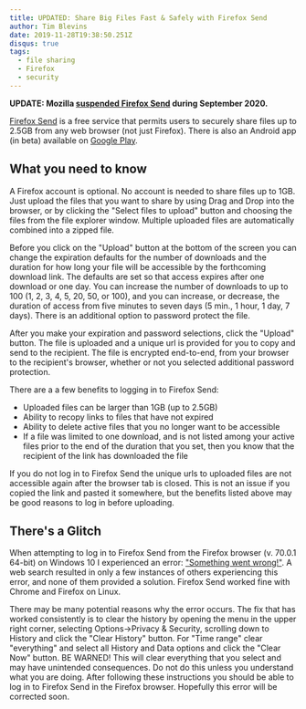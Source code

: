 ```yaml
---
title: UPDATED: Share Big Files Fast & Safely with Firefox Send
author: Tim Blevins
date: 2019-11-28T19:38:50.251Z
disqus: true
tags:
  - file sharing
  - Firefox
  - security
---
```

**UPDATE: Mozilla [suspended Firefox Send](https://support.mozilla.org/en-US/kb/what-happened-firefox-send) during September 2020.**

[Firefox Send](https://send.firefox.com/) is a free service that permits users to securely share files up to 2.5GB from any web browser (not just Firefox). There is also an Android app (in beta) available on [Google Play](https://play.google.com/store/apps/details?id=org.mozilla.firefoxsend&hl=en_US).

## What you need to know

A Firefox account is optional. No account is needed to share files up to 1GB. Just upload the files that you want to share by using Drag and Drop into the browser, or by clicking the "Select files to upload" button and choosing the files from the file explorer window. Multiple uploaded files are automatically combined into a zipped file.

Before you click on the "Upload" button at the bottom of the screen you can change the expiration defaults for the number of downloads and the duration for how long your file will be accessible by the forthcoming download link. The defaults are set so that access expires after one download or one day. You can increase the number of downloads to up to 100 (1, 2, 3, 4, 5, 20, 50, or 100), and you can increase, or decrease, the duration of access from five minutes to seven days (5 min., 1 hour, 1 day, 7 days). There is an additional option to password protect the file.

After you make your expiration and password selections, click the "Upload" button. The file is uploaded and a unique url is provided for you to copy and send to the recipient. The file is encrypted end-to-end, from your browser to the recipient's browser, whether or not you selected additional password protection.

There are a a few benefits to logging in to Firefox Send:

* Uploaded files can be larger than 1GB (up to 2.5GB)
* Ability to recopy links to files that have not expired
* Ability to delete active files that you no longer want to be accessible
* If a file was limited to one download, and is not listed among your active files prior to the end of the duration that you set, then you know that the recipient of the link has downloaded the file

If you do not log in to Firefox Send the unique urls to uploaded files are not accessible again after the browser tab is closed. This is not an issue if you copied the link and pasted it somewhere, but the benefits listed above may be good reasons to log in before uploading.

## There's a Glitch

When attempting to log in to Firefox Send from the Firefox browser (v. 70.0.1 64-bit) on Windows 10 I experienced an error: ["Something went wrong!"](https://send.firefox.com/error). A web search resulted in only a few instances of others experiencing this error, and none of them provided a solution. Firefox Send worked fine with Chrome and Firefox on Linux.

There may be many potential reasons why the error occurs. The fix that has worked consistently is to clear the history by opening the menu in the upper right corner, selecting Options->Privacy & Security, scrolling down to History and click the "Clear History" button. For "Time range" clear "everything" and select all History and Data options and click the "Clear Now" button. BE WARNED! This will clear everything that you select and may have unintended consequences. Do not do this unless you understand what you are doing. After following these instructions you should be able to log in to Firefox Send in the Firefox browser. Hopefully this error will be corrected soon.
